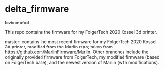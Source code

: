 # delta_firmware
levisonofed

This repo contains the firmware for my FolgerTech 2020 Kossel 3d printer.

master: contains the most recent firmware for my FolgerTech 2020 Kossel 3d printer, modified from the Marlin repo; taken from https://github.com/MarlinFirmware/Marlin.
Other branches include the originally provided firmware from FolgerTech, my modified firmware (based on FolgerTech base), and the newest version of Marlin (with modifications).


